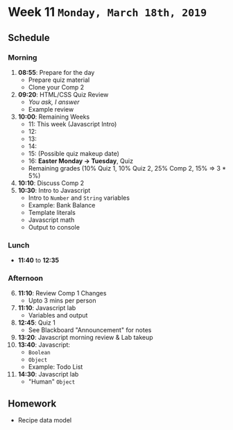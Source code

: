 # Week 11 `Monday, March 18th, 2019`

## Schedule

### Morning
1. __08:55__: Prepare for the day
    * Prepare quiz material
    * Clone your Comp 2
2. __09:20__: HTML/CSS Quiz Review
    * _You ask, I answer_
    * Example review
2. __10:00__: Remaining Weeks
    * 11: This week (Javascript Intro)
    * 12: 
    * 13: 
    * 14: 
    * 15: (Possible quiz makeup date)
    * 16: __Easter Monday -> Tuesday__, Quiz
    * Remaining grades (10% Quiz 1, 10% Quiz 2, 25% Comp 2, 15% => 3 * 5%)
3. __10:10__: Discuss Comp 2
4. __10:30__: Intro to Javascript
    * Intro to `Number` and `String` variables
    * Example: Bank Balance
    * Template literals
    * Javascript math
    * Output to console

### Lunch
- __11:40__ to __12:35__

### Afternoon
6. __11:10__: Review Comp 1 Changes
    * Upto 3 mins per person
7. __11:10__: Javascript lab
    * Variables and output
1. __12:45__: Quiz 1
    * See Blackboard "Announcement" for notes
2. __13:20__: Javascript morning review & Lab takeup
3. __13:40__: Javascript:
    * `Boolean`
    * `Object`
    * Example: Todo List
4. __14:30__: Javascript lab
    * "Human" `Object`


## Homework
* Recipe data model



